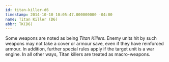 ```yaml
---
id: titan-killer-d6
timestamp: 2014-10-10 10:05:47.000000000 -04:00
name: Titan Killer (D6)
abbr: TK(D6)
---
```

<p>Some weapons are noted as being <em>Titan Killers</em>. Enemy units hit&nbsp;by such weapons may not take a cover or armour save, even if&nbsp;they have reinforced armour. In addition, further special rules&nbsp;apply if the target unit is a war engine. In all other ways,&nbsp;Titan killers are treated as macro-weapons.</p>